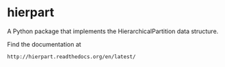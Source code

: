 # hierpart
A Python package that implements the HierarchicalPartition data structure.

Find the documentation at

    http://hierpart.readthedocs.org/en/latest/
